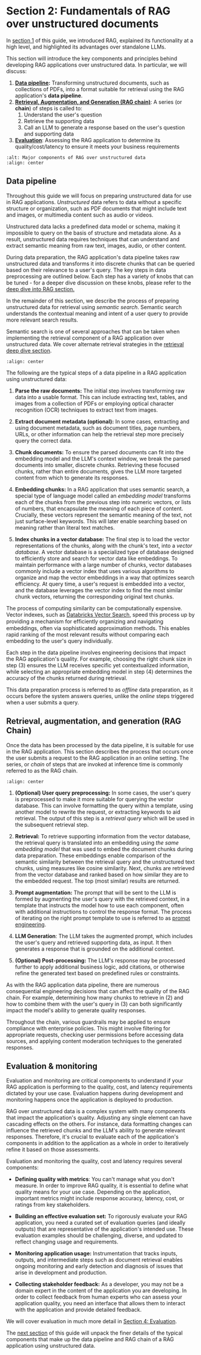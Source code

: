 # Section 2: Fundamentals of RAG over unstructured documents

In [section 1](1-introduction-to-rag) of this guide, we introduced RAG, explained its functionality at a high level, and highlighted its advantages over standalone LLMs.

This section will introduce the key components and principles behind developing RAG applications over unstructured data. In particular, we will discuss:

1. **[Data pipeline](#data-pipeline):** Transforming unstructured documents, such as collections of PDFs, into a format suitable for retrieval using the RAG application's **data pipeline**.
2. [**Retrieval, Augmentation, and Generation (RAG chain)**](#retrieval-augmentation-and-generation-rag-chain): A series (or **chain**) of steps is called to:
    1. Understand the user's question
    2. Retrieve the supporting data
    3. Call an LLM to generate a response based on the user's question and supporting data
3. [**Evaluation**](#evaluation-monitoring): Assessing the RAG application to determine its quality/cost/latency to ensure it meets your business requirements

```{image} ../images/2-fundamentals-unstructured/1_img.png
:alt: Major components of RAG over unstructured data
:align: center
```

## Data pipeline

Throughout this guide we will focus on preparing unstructured data for use in RAG applications. *Unstructured* data refers to data without a specific structure or organization, such as PDF documents that might include text and images, or multimedia content such as audio or videos.

Unstructured data lacks a predefined data model or schema, making it impossible to query on the basis of structure and metadata alone. As a result, unstructured data requires techniques that can understand and extract semantic meaning from raw text, images, audio, or other content.

During data preparation, the RAG application's data pipeline takes raw unstructured data and transforms it into discrete chunks that can be queried based on their relevance to a user's query. The key steps in data preprocessing are outlined below. Each step has a variety of knobs that can be tuned - for a deeper dive discussion on these knobs, please refer to the [deep dive into RAG section.](/nbs/3-deep-dive)

In the remainder of this section, we describe the process of preparing unstructured data for retrieval using *semantic search*. Semantic search understands the contextual meaning and intent of a user query to provide more relevant search results.

Semantic search is one of several approaches that can be taken when implementing the retrieval component of a RAG application over unstructured data. We cover alternate retrieval strategies in the [retrieval deep dive section](/nbs/3-deep-dive).

```{image} ../images/2-fundamentals-unstructured/2_img.png
:align: center
```

The following are the typical steps of a data pipeline in a RAG application using unstructured data:

1. **Parse the raw documents:** The initial step involves transforming raw data into a usable format. This can include extracting text, tables, and images from a collection of PDFs or employing optical character recognition (OCR) techniques to extract text from images.

2. **Extract document metadata (optional):** In some cases, extracting and using document metadata, such as document titles, page numbers, URLs, or other information can help the retrieval step more precisely query the correct data.

3. **Chunk documents:** To ensure the parsed documents can fit into the embedding model and the LLM's context window, we break the parsed documents into smaller, discrete chunks. Retrieving these focused chunks, rather than entire documents, gives the LLM more targeted content from which to generate its responses.

4. **Embedding chunks:** In a RAG application that uses semantic search, a special type of language model called an *embedding model* transforms each of the chunks from the previous step into numeric vectors, or lists of numbers, that encapsulate the meaning of each piece of content. Crucially, these vectors represent the semantic meaning of the text, not just surface-level keywords. This will later enable searching based on meaning rather than literal text matches.

5. **Index chunks in a vector database:** The final step is to load the vector representations of the chunks, along with the chunk's text, into a *vector database*. A vector database is a specialized type of database designed to efficiently store and search for vector data like embeddings. To maintain performance with a large number of chunks, vector databases commonly include a vector index that uses various algorithms to organize and map the vector embeddings in a way that optimizes search efficiency. At query time, a user's request is embedded into a vector, and the database leverages the vector index to find the most similar chunk vectors, returning the corresponding original text chunks.

The process of computing similarity can be computationally expensive. Vector indexes, such as [Databricks Vector Search](https://docs.databricks.com/en/generative-ai/vector-search.html), speed this process up by providing a mechanism for efﬁciently organizing and navigating embeddings, often via sophisticated approximation methods. This enables rapid ranking of the most relevant results without comparing each embedding to the user's query individually.

Each step in the data pipeline involves engineering decisions that impact the RAG application's quality. For example, choosing the right chunk size in step (3) ensures the LLM receives specific yet contextualized information, while selecting an appropriate embedding model in step (4) determines the accuracy of the chunks returned during retrieval.

This data preparation process is referred to as *offline* data preparation, as it occurs before the system answers queries, unlike the *online* steps triggered when a user submits a query.

## Retrieval, augmentation, and generation (RAG Chain)

Once the data has been processed by the data pipeline, it is suitable for use in the RAG application. This section describes the process that occurs once the user submits a request to the RAG application in an online setting. The series, or *chain* of steps that are invoked at inference time is commonly referred to as the RAG chain.

```{image} ../images/2-fundamentals-unstructured/3_img.png
:align: center
```

1. **(Optional) User query preprocessing:** In some cases, the user's query is preprocessed to make it more suitable for querying the vector database. This can involve formatting the query within a template, using another model to rewrite the request, or extracting keywords to aid retrieval. The output of this step is a *retrieval query* which will be used in the subsequent retrieval step.

2. **Retrieval:** To retrieve supporting information from the vector database, the retrieval query is translated into an embedding using *the same embedding model* that was used to embed the document chunks during data preparation. These embeddings enable comparison of the semantic similarity between the retrieval query and the unstructured text chunks, using measures like cosine similarity. Next, chunks are retrieved from the vector database and ranked based on how similar they are to the embedded request. The top (most similar) results are returned.

3. **Prompt augmentation:** The prompt that will be sent to the LLM is formed by augmenting the user's query with the retrieved context, in a template that instructs the model how to use each component, often with additional instructions to control the response format. The process of iterating on the right prompt template to use is referred to as [prompt engineering](https://en.wikipedia.org/wiki/Prompt_engineering).

4. **LLM Generation**: The LLM takes the augmented prompt, which includes the user's query and retrieved supporting data, as input. It then generates a response that is grounded on the additional context.

5. **(Optional) Post-processing:** The LLM's response may be processed further to apply additional business logic, add citations, or otherwise refine the generated text based on predefined rules or constraints.

As with the RAG application data pipeline, there are numerous consequential engineering decisions that can affect the quality of the RAG chain. For example, determining how many chunks to retrieve in (2) and how to combine them with the user's query in (3) can both significantly impact the model's ability to generate quality responses.

Throughout the chain, various guardrails may be applied to ensure compliance with enterprise policies. This might involve filtering for appropriate requests, checking user permissions before accessing data sources, and applying content moderation techniques to the generated responses.

## Evaluation & monitoring

Evaluation and monitoring are critical components to understand if your RAG application is performing to the quality, cost, and latency requirements dictated by your use case. Evaluation happens during development and monitoring happens once the application is deployed to production.

RAG over unstructured data is a complex system with many components that impact the application's quality. Adjusting any single element can have cascading effects on the others. For instance, data formatting changes can influence the retrieved chunks and the LLM's ability to generate relevant responses. Therefore, it's crucial to evaluate each of the application's components in addition to the application as a whole in order to iteratively refine it based on those assessments.

Evaluation and monitoring the quality, cost and latency requires several components:

- **Defining quality with metrics**: You can't manage what you don't measure. In order to improve RAG quality, it is essential to define what quality means for your use case. Depending on the application, important metrics might include response accuracy, latency, cost, or ratings from key stakeholders.

- **Building an effective evaluation set:** To rigorously evaluate your RAG application, you need a curated set of evaluation queries (and ideally outputs) that are representative of the application's intended use. These evaluation examples should be challenging, diverse, and updated to reflect changing usage and requirements.

- **Monitoring application usage:** Instrumentation that tracks inputs, outputs, and intermediate steps such as document retrieval enables ongoing monitoring and early detection and diagnosis of issues that arise in development and production.

- **Collecting stakeholder feedback:** As a developer, you may not be a domain expert in the content of the application you are developing. In order to collect feedback from human experts who can assess your application quality, you need an interface that allows them to interact with the application and provide detailed feedback.

We will cover evaluation in much more detail in [Section 4: Evaluation](/nbs/4-evaluation).

The [next section](/nbs/3-deep-dive) of this guide will unpack the finer details of the typical components that make up the data pipeline and RAG chain of a RAG application using unstructured data.

